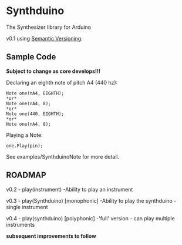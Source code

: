 Synthduino
=============
The Synthesizer library for Arduino

v0.1 using [Semantic Versioning](http://semver.org/).

Sample Code
-----------
<b>Subject to change as core develops!!!</b>

Declaring an eighth note of pitch A4 (440 hz):

    Note one(nA4, EIGHTH);
    *or*
    Note one(nA4, 8);
    *or*
    Note one(440, EIGHTH);
    *or*
    Note one(nA4, 8);

Playing a Note:

    one.Play(pin);

See examples/SynthduinoNote for more detail.

ROADMAP
----------
v0.2 - play(instrument)
  -Ability to play an instrument

v0.3 - play(Synthduino) [monophonic]
  -Ability to play the synthduino - single instrument

v0.4 - play(synthduino) [polyphonic]
  -'full' version - can play multiple instruments
  
**subsequent improvements to follow**